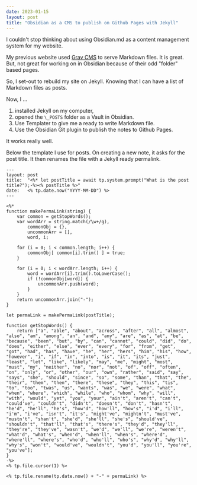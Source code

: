 ```yaml
---
date: 2023-01-15
layout: post
title: "Obsidian as a CMS to publish on Github Pages with Jekyll"
---
```


I couldn't stop thinking about using Obsidian.md as a content management system for my website.

My previous website used [Grav CMS](https://getgrav.org/) to serve Markdown files. It is great. But, not great for working on in Obsidian because of their odd "folder" based pages.

So, I set-out to rebuild my site on Jekyll. Knowing that I can have a list of Markdown files as posts.

Now, I …

1. installed Jekyll on my computer,
2. opened the `\_POSTS` folder as a Vault in Obsidian.
3. Use Templater to give me a ready to write Markdown file.
4. Use the Obsidian Git plugin to publish the notes to Github Pages.

It works really well.

Below the template I use for posts. On creating a new note, it asks for the post title. It then renames the file with a Jekyll ready permalink.

```
---
layout: post
title:  "<%* let postTitle = await tp.system.prompt("What is the post title?");-%><% postTitle %>"
date:   <% tp.date.now("YYYY-MM-DD") %>
---

<%* 
function makePermaLink(string) {
	var common = getStopWords();
	var wordArr = string.match(/\w+/g),
		commonObj = {},
		uncommonArr = [],
		word, i;

	for (i = 0; i < common.length; i++) {
		commonObj[ common[i].trim() ] = true;
	}

	for (i = 0; i < wordArr.length; i++) {
		word = wordArr[i].trim().toLowerCase();
		if (!commonObj[word]) {
			uncommonArr.push(word);
		}
	}
	return uncommonArr.join("-");
}

let permaLink = makePermaLink(postTitle);

function getStopWords() {
	return ["a", "able", "about", "across", "after", "all", "almost", "also", "am", "among", "an", "and", "any", "are", "as", "at", "be", "because", "been", "but", "by", "can", "cannot", "could", "did", "do", "does", "either", "else", "ever", "every", "for", "from", "get", "got", "had", "has", "have", "he", "her", "hers", "him", "his", "how", "however", "i", "if", "in", "into", "is", "it", "its", "just", "least", "let", "like", "likely", "may", "me", "might", "most", "must", "my", "neither", "no", "nor", "not", "of", "off", "often", "on", "only", "or", "other", "our", "own", "rather", "said", "say", "says", "she", "should", "since", "so", "some", "than", "that", "the", "their", "them", "then", "there", "these", "they", "this", "tis", "to", "too", "twas", "us", "wants", "was", "we", "were", "what", "when", "where", "which", "while", "who", "whom", "why", "will", "with", "would", "yet", "you", "your", "ain't", "aren't", "can't", "could've", "couldn't", "didn't", "doesn't", "don't", "hasn't", "he'd", "he'll", "he's", "how'd", "how'll", "how's", "i'd", "i'll", "i'm", "i've", "isn't", "it's", "might've", "mightn't", "must've", "mustn't", "shan't", "she'd", "she'll", "she's", "should've", "shouldn't", "that'll", "that's", "there's", "they'd", "they'll", "they're", "they've", "wasn't", "we'd", "we'll", "we're", "weren't", "what'd", "what's", "when'd", "when'll", "when's", "where'd", "where'll", "where's", "who'd", "who'll", "who's", "why'd", "why'll", "why's", "won't", "would've", "wouldn't", "you'd", "you'll", "you're", "you've"];
}
-%> 
<% tp.file.cursor(1) %>

<% tp.file.rename(tp.date.now() + "-" + permaLink) %>
```
